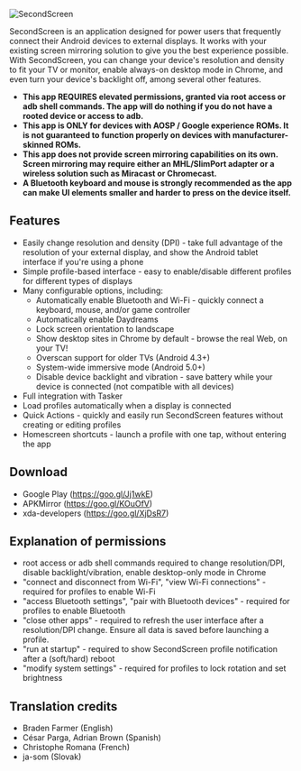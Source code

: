 ![SecondScreen](http://i.imgur.com/ezGbcL1l.png "SecondScreen")

SecondScreen is an application designed for power users that frequently connect their Android devices to external displays. It works with your existing screen mirroring solution to give you the best experience possible. With SecondScreen, you can change your device's resolution and density to fit your TV or monitor, enable always-on desktop mode in Chrome, and even turn your device's backlight off, among several other features.

* **This app REQUIRES elevated permissions, granted via root access or adb shell commands. The app will do nothing if you do not have a rooted device or access to adb.**
* **This app is ONLY for devices with AOSP / Google experience ROMs. It is not guaranteed to function properly on devices with manufacturer-skinned ROMs.**
* **This app does not provide screen mirroring capabilities on its own. Screen mirroring may require either an MHL/SlimPort adapter or a wireless solution such as Miracast or Chromecast.**
* **A Bluetooth keyboard and mouse is strongly recommended as the app can make UI elements smaller and harder to press on the device itself.**

## Features
* Easily change resolution and density (DPI) - take full advantage of the resolution of your external display, and show the Android tablet interface if you're using a phone
* Simple profile-based interface - easy to enable/disable different profiles for different types of displays
* Many configurable options, including:
    * Automatically enable Bluetooth and Wi-Fi - quickly connect a keyboard, mouse, and/or game controller
    * Automatically enable Daydreams
    * Lock screen orientation to landscape
    * Show desktop sites in Chrome by default - browse the real Web, on your TV!
    * Overscan support for older TVs (Android 4.3+)
    * System-wide immersive mode (Android 5.0+)
    * Disable device backlight and vibration - save battery while your device is connected (not compatible with all devices)
* Full integration with Tasker
* Load profiles automatically when a display is connected
* Quick Actions - quickly and easily run SecondScreen features without creating or editing profiles
* Homescreen shortcuts - launch a profile with one tap, without entering the app

## Download
* Google Play (https://goo.gl/Jj1wkE)
* APKMirror (https://goo.gl/KOuOfV)
* xda-developers (https://goo.gl/XjDsR7)

## Explanation of permissions
* root access or adb shell commands required to change resolution/DPI, disable backlight/vibration, enable desktop-only mode in Chrome
* "connect and disconnect from Wi-Fi", "view Wi-Fi connections" - required for profiles to enable Wi-Fi
* "access Bluetooth settings", "pair with Bluetooth devices" - required for profiles to enable Bluetooth
* "close other apps" - required to refresh the user interface after a resolution/DPI change. Ensure all data is saved before launching a profile.
* "run at startup" - required to show SecondScreen profile notification after a (soft/hard) reboot
* "modify system settings" - required for profiles to lock rotation and set brightness

## Translation credits
* Braden Farmer (English)
* César Parga, Adrian Brown (Spanish)
* Christophe Romana (French)
* ja-som (Slovak)
